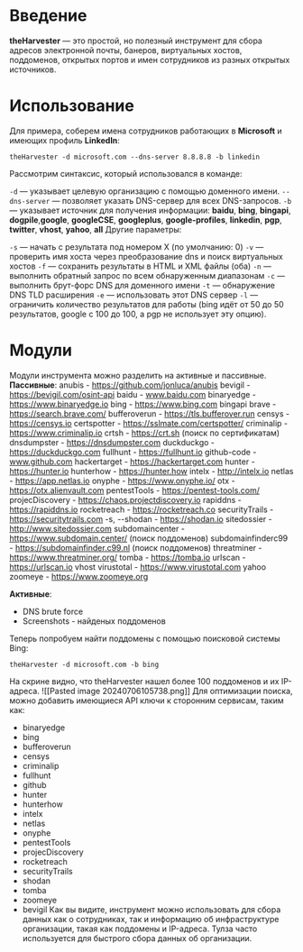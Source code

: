 # Введение
  
  **theHarvester** — это простой, но полезный инструмент для сбора адресов электронной почты, банеров, виртуальных хостов, поддоменов, открытых портов и имен сотрудников из разных открытых источников.

# Использование

   Для примера, соберем имена сотрудников работающих в **Microsoft** и имеющих профиль **LinkedIn**:
```
theHarvester -d microsoft.com --dns-server 8.8.8.8 -b linkedin
```
   Рассмотрим синтаксис, который использовался в команде:

`-d` — указывает целевую организацию с помощью доменного имени.
`--dns-server` — позволяет указать DNS-сервер для всех DNS-запросов.
`-b` — указывает источник для получения информации: **baidu**, **bing**, **bingapi**, **dogpile**,**google**, **googleCSE**, **googleplus**, **google-profiles**, **linkedin**, **pgp**, **twitter**, **vhost**, **yahoo**, **all**
   Другие параметры:

`-s` — начать с результата под номером X (по умолчанию: 0)
`-v` — проверить имя хоста через преобразование dns и поиск виртуальных хостов
`-f` — сохранить результаты в HTML и XML файлы (оба)
`-n` — выполнить обратный запрос по всем обнаруженным диапазонам
`-c` — выполнить брут-форс DNS для доменного имени
`-t` — обнаружение DNS TLD расширения
`-e` — использовать этот DNS сервер
`-l` — ограничить количество результатов для работы (bing идёт от 50 до 50 результатов, google с 100 до 100, а pgp не использует эту опцию).

# Модули 
Модули инструмента можно разделить на активные и пассивные.
**Пассивные**:
anubis - https://github.com/jonluca/anubis
bevigil - https://bevigil.com/osint-api
baidu - www.baidu.com
binaryedge - https://www.binaryedge.io
bing - https://www.bing.com
bingapi
brave - https://search.brave.com/
bufferoverun - https://tls.bufferover.run
censys - https://censys.io
certspotter - https://sslmate.com/certspotter/
criminalip - https://www.criminalip.io
crtsh - https://crt.sh (поиск по сертификатам)
dnsdumpster - https://dnsdumpster.com
duckduckgo - https://duckduckgo.com
fullhunt - https://fullhunt.io
github-code - www.github.com
hackertarget - https://hackertarget.com
hunter - https://hunter.io
hunterhow - https://hunter.how
intelx - http://intelx.io
netlas - https://app.netlas.io
onyphe - https://www.onyphe.io/
otx - https://otx.alienvault.com
pentestTools - https://pentest-tools.com/
projecDiscovery - https://chaos.projectdiscovery.io
rapiddns - https://rapiddns.io
rocketreach - https://rocketreach.co
securityTrails - https://securitytrails.com
-s, --shodan - https://shodan.io
sitedossier - http://www.sitedossier.com
subdomaincenter - https://www.subdomain.center/ (поиск поддоменов)
subdomainfinderc99 - https://subdomainfinder.c99.nl (поиск поддоменов)
threatminer - https://www.threatminer.org/
tomba - https://tomba.io
urlscan - https://urlscan.io
vhost
virustotal - https://www.virustotal.com
yahoo
zoomeye - https://www.zoomeye.org

**Активные**:
- DNS brute force
- Screenshots - найденых поддоменов

Теперь попробуем найти поддомены с помощью поисковой системы Bing:
```
theHarvester -d microsoft.com -b bing
```
На скрине видно, что theHarvester нашел более 100 поддоменов и их IP-адреса.
![[Pasted image 20240706105738.png]]
Для оптимизации поиска, можно добавить имеющиеся API ключи к сторонним сервисам, таким как:
- binaryedge
- bing
- bufferoverun
- censys
- criminalip
- fullhunt
- github
- hunter
- hunterhow
- intelx
- netlas
- onyphe
- pentestTools
 - projecDiscovery
- rocketreach
- securityTrails
- shodan
- tomba
- zoomeye
- bevigil
Как вы видите, инструмент можно использовать для сбора данных как о сотрудниках, так и информацию об инфраструктуре организации, такая как поддомены и IP-адреса. Тулза часто используется для быстрого сбора данных об организации.



